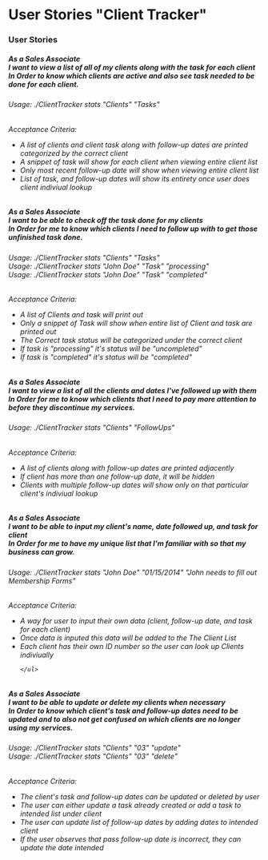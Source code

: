 User Stories "Client Tracker"
=============
<h3>User Stories</h3>

<h5>
    As a Sales Associate<br>
    I want to view a list of all of my clients along with the task for each client<br>
    In Order to know which clients are active and also see task needed to be done for each client.
<h5>

<h6>
    Usage: ./ClientTracker stats "Clients" "Tasks"
</h6>

<h6>Acceptance Criteria:<br>
    <ul>
        <li>A list of clients and client task along with follow-up dates are printed 
        categorized by the correct client</li>
        <li>A snippet of task will show for each client when viewing entire client list</li>
        <li>Only most recent follow-up date will show when viewing entire client list</li>
        <li> List of task, and follow-up dates will show its entirety once user does client indiviual lookup</li>
    </ul>
</h6>

<h5>
    As a Sales Associate<br>
    I want to be able to check off the task done for my clients<br>
    In Order for me to know which clients I need to follow up with to get those unfinished task done.
<h5>

<h6>
    Usage: ./ClientTracker stats "Clients" "Tasks"<br>
    Usage: ./ClientTracker stats "John Doe" "Task" "processing"<br>
    Usage: ./ClientTracker stats "John Doe" "Task" "completed"
</h6>

<h6>Acceptance Criteria:<br>
    <ul>
        <li>A list of Clients and task will print out</li>
        <li>Only a snippet of Task will show when entire list of Client and task are printed out</li>
        <li>The Correct task status will be categorized under the correct client</li>
        <li>If task is "processing" it's status will be "uncompleted"</li>
        <li>If task is "completed" it's status will be "completed"</li>
    </ul>
</h6>

<h5>
    As a Sales Associate<br>
    I want to view a list of all the clients and dates I've followed up with them<br>
    In Order for me to know which clients that I need to pay more attention to before
    they discontinue my services.
<h5>

<h6>
    Usage: ./ClientTracker stats "Clients" "FollowUps"
</h6>

<h6>Acceptance Criteria:<br>
    <ul>
        <li>A list of clients along with follow-up dates are printed adjacently</li>
        <li> If client has more than one follow-up date, it will be hidden </li>
        <li> Clients with multiple follow-up dates will show only on that particular client's indiviual lookup</li>
    </ul>
</h6>

<h5>
    As a Sales Associate<br>
    I want to be able to input my client's name, date followed up, and task for client<br>
    In Order for me to have my unique list that I'm familiar with so that my business
    can grow.
<h5>

<h6>
    Usage: ./ClientTracker stats "John Doe" "01/15/2014" "John needs to fill out Membership Forms"
</h6>

<h6>Acceptance Criteria:<br>
    <ul>
        <li>A way for user to input their own data (client, follow-up date, and task for each client)</li>
        <li>Once data is inputed this data will be added to the The Client List</li>
        <li>Each client has their own ID number so the user can look up Clients indiviually</li>
        
    </ul>
</h6>

<h5>
    As a Sales Associate<br>
    I want to be able to update or delete my clients when necessary<br>
    In Order to know which client's task and follow-up dates need to be updated
    and to also not get confused on which clients are no longer using my services.
<h5>

<h6>
    Usage: ./ClientTracker stats "Clients" "03" "update"<br>
    Usage: ./ClientTracker stats "Clients" "03" "delete"
</h6>

<h6>Acceptance Criteria:<br>
    <ul>
        <li>The client's task and follow-up dates can be updated or deleted by user</li>
        <li>The user can either update a task already created or add a task to intended list under client</li>
        <li>The user can update list of follow-up dates by adding dates to intended client</li>
        <li>If the user observes that pass follow-up date is incorrect, they can update the date intended</li>
    </ul>
</h6>
